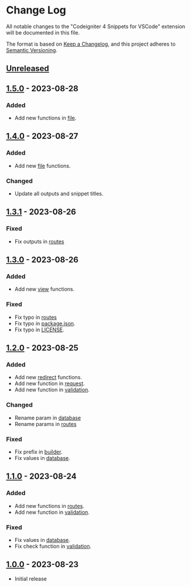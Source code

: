 # Change Log

All notable changes to the "Codeigniter 4 Snippets for VSCode" extension will be documented in this file.

The format is based on [Keep a Changelog](https://keepachangelog.com/en/1.0.0/),
and this project adheres to [Semantic Versioning](https://semver.org/spec/v2.0.0.html).

## [Unreleased]

## [1.5.0] - 2023-08-28

### Added

- Add new functions in [file](./snippets/core/file.json).

## [1.4.0] - 2023-08-27

### Added

- Add new [file](./snippets/core/file.json) functions.

### Changed

- Update all outputs and snippet titles.

## [1.3.1] - 2023-08-26

### Fixed

- Fix outputs in [routes](./snippets/core/routes.json)

## [1.3.0] - 2023-08-26

### Added

- Add new [view](./snippets/core/view.json) functions.

### Fixed

- Fix typo in [routes](./snippets/core/routes.json)
- Fix typo in [package.json](./package.json).
- Fix typo in [LICENSE](./LICENSE).

## [1.2.0] - 2023-08-25

### Added

- Add new [redirect](./snippets/core/redirect.json) functions.
- Add new function in [request](./snippets/core/request.json).
- Add new function in [validation](./snippets/core/validation.json).

### Changed

- Rename param in [database](./snippets/core/database.json)
- Rename params in [routes](./snippets/core/routes.json)

### Fixed

- Fix prefix in [builder](./snippets/core/builder.json).
- Fix values in [database](./snippets/core/database.json).

## [1.1.0] - 2023-08-24

### Added

- Add new functions in [routes](./snippets/core/routes.json).
- Add new function in [validation](./snippets/core/validation.json).

### Fixed

- Fix values in [database](./snippets/core/database.json).
- Fix check function in [validation](./snippets/core/validation.json).

## [1.0.0] - 2023-08-23

- Initial release

[unreleased]: https://github.com/ManuelGil/vscode-codeigniter4-snippets/compare/v1.5.0...HEAD
[1.5.0]: https://github.com/ManuelGil/vscode-codeigniter4-snippets/compare/v1.4.0...v1.5.0
[1.4.0]: https://github.com/ManuelGil/vscode-codeigniter4-snippets/compare/v1.3.1...v1.4.0
[1.3.1]: https://github.com/ManuelGil/vscode-codeigniter4-snippets/compare/v1.3.0...v1.3.1
[1.3.0]: https://github.com/ManuelGil/vscode-codeigniter4-snippets/compare/v1.2.0...v1.3.0
[1.2.0]: https://github.com/ManuelGil/vscode-codeigniter4-snippets/compare/v1.1.0...v1.2.0
[1.1.0]: https://github.com/ManuelGil/vscode-codeigniter4-snippets/compare/v1.0.0...v1.1.0
[1.0.0]: https://github.com/ManuelGil/vscode-codeigniter4-snippets/releases/tag/v1.0.0
